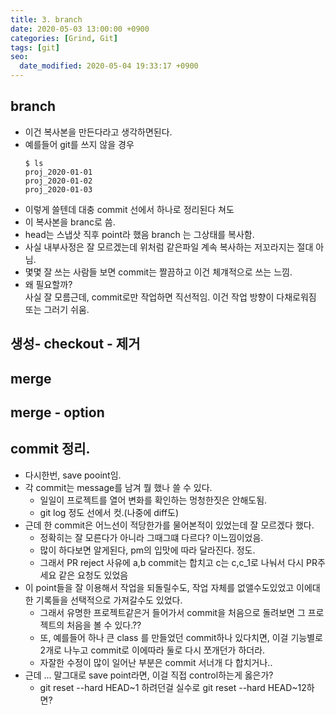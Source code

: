 ```yaml
---
title: 3. branch
date: 2020-05-03 13:00:00 +0900
categories: [Grind, Git]
tags: [git]
seo:
  date_modified: 2020-05-04 19:33:17 +0900
---
```


## branch
- 이건 복사본을 만든다라고 생각하면된다.
- 예를들어 git를 쓰지 않을 경우
    ```
    $ ls
    proj_2020-01-01
    proj_2020-01-02
    proj_2020-01-03
    ```
- 이렇게 쓸텐데 대충 commit 선에서 하나로 정리된다 쳐도 
- 이 복사본을 branc로 씀.
- head는 스냅삿 직후 point라 했음 branch 는 그상태를 복사함.
- 사실 내부사정은 잘 모르겠는데 위처럼 같은파일 계속 복사하는 저꼬라지는 절대 아님.
- 몇몇 잘 쓰는 사람들 보면 commit는 짤끔하고 이건 체걔적으로 쓰는 느낌.
- 왜 필요할까?  
사실 잘 모름근데, commit로만 작업하면 직선적임. 이건 작업 방향이 다채로워짐 또는 그러기 쉬움.

## 생성- checkout - 제거

## merge

## merge - option


## commit 정리.
- 다시한번, save pooint임.
- 각 commit는 message를 남겨 뭘 했나 쓸 수 있다.
    - 일일이 프로젝트를 열어 변화를 확인하는 멍청한짓은 안해도됨.  
    - git log 정도 선에서 컷.(나중에 diff도)
- 근데 한 commit은 어느선이 적당한가를 물어본적이 있었는데 잘 모르겠다 했다.
    - 정확히는 잘 모른다가 아니라 그때그떄 다르다? 이느낌이었음.  
    - 많이 하다보면 알게된다, pm의 입맛에 따라 달라진다. 정도.
    - 그래서 PR reject 사유에 a,b commit는 합치고 c는 c,c_1로 나눠서 다시 PR주세요 같은 요청도 있었음
- 이 point들을 잘 이용해서 작업을 되돌릴수도, 작업 자체를 없앨수도있었고 이에대한 기록들을 선택적으로 가져갈수도 있었다.
    - 그래서 유명한 프로젝트같은거 들어가서 commit을 처음으로 돌려보면 그 프로젝트의 처음을 볼 수 있다.?? 
    - 또, 예를들어 하나 큰 class 를 만들었던 commit하나 있다치면, 이걸 기능별로 2개로 나누고 commit로 이에따라 둘로 다시 쪼개던가 하더라.
    - 자잘한 수정이 많이 일어난 부분은 commit 서너개 다 합치거나..
- 근데 ... 말그대로 save point라면, 이걸 직접 control하는게 옳은가?  
    - git reset --hard HEAD~1 하려던걸 실수로 git reset --hard HEAD~12하면? 